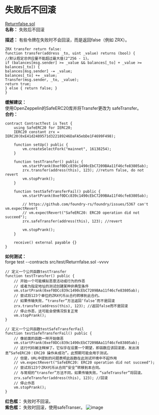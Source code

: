 # 失败后不回滚  
[Returnfalse.sol](https://github.com/SunWeb3Sec/DeFiVulnLabs/blob/main/src/test/Returnfalse.sol)  
**名称：** 失败后不回滚  

**描述：**
有些令牌在失败时不会回滚，而是返回false（例如 ZRX）。  
```
ZRX transfer return false:
function transfer(address _to, uint _value) returns (bool) {
//默认假定总供应量不能超过最大值(2^256 - 1)。 
if (balances[msg.sender] >= _value && balances[_to] + _value >= balances[_to]) {
balances[msg.sender] -= _value;
balances[_to] += _value;
Transfer(msg.sender, _to, _value);
return true;
} else { return false; }
}
```  
**缓解建议：**  
使用OpenZeppelin的SafeERC20库并将Transfer更改为 safeTransfer。  
**合约：**  
```
contract ContractTest is Test {
    using SafeERC20 for IERC20;
    IERC20 constant zrx = IERC20(0xE41d2489571d322189246DaFA5ebDe1F4699F498);

    function setUp() public {
        vm.createSelectFork("mainnet", 16138254);
    }

    function testTransfer() public {
        vm.startPrank(0xef0DCc839c1490cEbC7209BAa11f46cfe83805ab);
        zrx.transfer(address(this), 123); //return false, do not revert
        vm.stopPrank();
    }

    function testSafeTransferFail() public {
        vm.startPrank(0xef0DCc839c1490cEbC7209BAa11f46cfe83805ab);

        // https://github.com/foundry-rs/foundry/issues/5367 can't vm.expectRevert
        // vm.expectRevert("SafeERC20: ERC20 operation did not succeed");
        zrx.safeTransfer(address(this), 123); //revert

        vm.stopPrank();
    }

    receive() external payable {}
}
```  
**如何测试：**  
forge test --contracts src/test/Returnfalse.sol -vvvv  
```
// 定义一个公共函数testTransfer
function testTransfer() public {
    // 开始一个可能模拟恶意活动或行为的作恶
    // 或者为指定地址的测试创建某种非典型条件
    vm.startPrank(0xef0DCc839c1490cEbC7209BAa11f46cfe83805ab);
    // 尝试将123个单位的ZRX代币从合约转移到此合约。
    // 如果传输失败，“transfer”方法返回‘false’而不是回滚
    zrx.transfer(address(this), 123); //返回false而不是回滚
    // 停止作恶，这可能会使情况恢复正常
    vm.stopPrank();
}

// 定义一个公共函数testSafeTransferFail
function testSafeTransferFail() public {
    // 像前面的函数一样开始做恶
    vm.startPrank(0xef0DCc839c1490cEbC7209BAa11f46cfe83805ab);
    // 这行代码被注释掉了。它似乎在设置一个期望，即函数应该回滚是，发出消息“SafeERC20：ERC20 操作未成功”。此预期可能会用于测试。
    // 但是，URL中提到的问题表明此函数在此测试环境中不起作用
    // vm.expectRevert("SafeERC20: ERC20 operation did not succeed");
    // 尝试将123个ZRX代币从合同“安全”转移到本合同。
    // 与常规的“transfer”方法不同，如果传输失败，“safeTransfer”将回滚。
    zrx.safeTransfer(address(this), 123); //回滚
    // 停止作恶
    vm.stopPrank();
}
```  
**红色框：** 失败时不回滚。    
**紫色框：** 失败时回滚，使用safeTranser。
![image](https://web3sec.notion.site/image/https%3A%2F%2Fs3-us-west-2.amazonaws.com%2Fsecure.notion-static.com%2F70a109c0-22ec-4d60-9a60-494b7a5aae5c%2FUntitled.png?table=block&id=af8e2066-e87c-4f97-9fe0-774e6c2888d8&spaceId=369b5001-5511-4fe6-a099-48af1d841f20&width=1840&userId=&cache=v2)